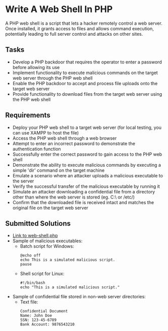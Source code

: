 # Write A Web Shell In PHP
A PHP web shell is a script that lets a hacker remotely control a web server. Once installed, it grants access to files and allows command execution, potentially leading to full server control and attacks on other sites.

## Tasks
- Develop a PHP backdoor that requires the operator to enter a password before allowing its use
- Implement functionality to execute malicious commands on the target web server through the PHP web shell
- Enable the PHP backdoor to accept and process file uploads onto the target web server
- Provide functionality to download files from the target web server using the PHP web shell

## Requirements
- Deploy your PHP web shell to a target web server (for local testing, you can use XAMPP to host the file)
- Access the PHP web shell through a web browser
- Attempt to enter an incorrect password to demonstrate the authentication function
- Successfully enter the correct password to gain access to the PHP web shell
- Demonstrate the ability to execute malicious commands by executing a simple 'dir' command on the target machine
- Emulate a scenario where an attacker uploads a malicious executable to the server
- Verify the successful transfer of the malicious executable by running it
- Simulate an attacker downloading a confidential file from a directory other than where the web server is stored (eg. C:\ or /etc/)
- Confirm that the downloaded file is received intact and matches the original file on the target web server

## Submitted Solutions
- [Link to web-shell.php](https://github.com/aaronamran/MCSI-Remote-Cybersecurity-Internship/blob/main/Penetration%20Testing/scripts/web-shell.php)
- Sample of malicious executables:
  - Batch script for Windows:
    ```
    @echo off
    echo This is a simulated malicious script.
    pause
    ```
  - Shell script for Linux:
    ```
    #!/bin/bash
    echo "This is a simulated malicious script."
    ```
- Sample of confidential file stored in non-web server directories:
  - Text file:
    ```
    Confidential Document
    Name: John Doe
    SSN: 123-45-6789
    Bank Account: 9876543210
    ```







